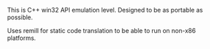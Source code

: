 
This is C++ win32 API emulation level. Designed to be as portable as possible.

Uses remill for static code translation to be able to run on non-x86 platforms.
